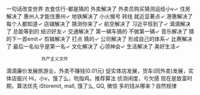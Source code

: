 一句话改变世界 衣食住行-都是猜的
外卖解决了 外卖员购买猜测运给小v✓
住房解决了 惠州人才能住惠州✓
地铁解决了 小火猴号 转线 就近显著点✓
港惠解决了 每个人都知道✓
店铺解决了 猜测你来了✓
航空解决了 习近平班到了✓
滴滴解决了 总能等到的 结识好友✓
交通解决了 第一辆车搞的 不做第一辆✓
音乐解决了 猜的下一首emit✓
剪辑解决了 打点 猜的✓
公司解决了 形成自己的体系✓
比赛解决了 最后一名似乎是第一名✓
文化解决了 心领神会✓
生活解决了 美好生活✓

                 共产主义文件

滴滴廉价发展旅游业，外卖不赚钱(0.01元)
促实体店发展，货车(同外卖)发展，实体店振兴
Hi，小v，饿了么，吮指鸡。推荐算法
侦测闲度，亏欠感
现在是致富时期，算法优先
iStoremit, mall, 饿了么, QQ, 微信
多的钱从哪来？自然规律





